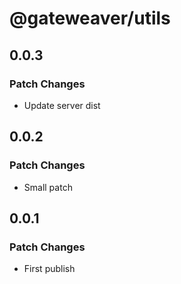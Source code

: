 # @gateweaver/utils

## 0.0.3

### Patch Changes

- Update server dist

## 0.0.2

### Patch Changes

- Small patch

## 0.0.1

### Patch Changes

- First publish
